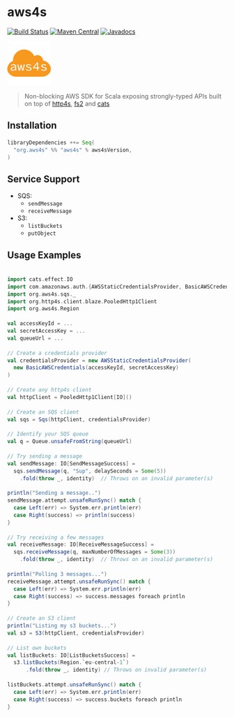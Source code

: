 # aws4s #
[![Build Status](https://travis-ci.org/aws4s/aws4s.svg?branch=master)](https://travis-ci.org/aws4s/aws4s)
[![Maven Central](https://maven-badges.herokuapp.com/maven-central/org.aws4s/aws4s_2.12/badge.svg)](https://maven-badges.herokuapp.com/maven-central/org.aws4s/aws4s_2.12)
[![Javadocs](https://www.javadoc.io/badge/org.aws4s/aws4s_2.12.svg?color=blue&label=scaladoc)](https://www.javadoc.io/doc/org.aws4s/aws4s_2.12)

![Logo](aws4s-small.png)
> Non-blocking AWS SDK for Scala exposing strongly-typed APIs built on top of [http4s](http://http4s.org), [fs2](https://github.com/functional-streams-for-scala/fs2) and [cats](https://typelevel.org/cats/)

## Installation ##
```sbt
libraryDependencies ++= Seq(
  "org.aws4s" %% "aws4s" % aws4sVersion,
)
```

## Service Support ##
- SQS:
  - `sendMessage`
  - `receiveMessage`
- S3:
  - `listBuckets`
  - `putObject`

## Usage Examples ##
```scala

import cats.effect.IO
import com.amazonaws.auth.{AWSStaticCredentialsProvider, BasicAWSCredentials}
import org.aws4s.sqs._
import org.http4s.client.blaze.PooledHttp1Client
import org.aws4s.Region

val accessKeyId = ...
val secretAccessKey = ...
val queueUrl = ...

// Create a credentials provider
val credentialsProvider = new AWSStaticCredentialsProvider(
  new BasicAWSCredentials(accessKeyId, secretAccessKey)
)

// Create any http4s client
val httpClient = PooledHttp1Client[IO]()

// Create an SQS client
val sqs = Sqs(httpClient, credentialsProvider)

// Identify your SQS queue
val q = Queue.unsafeFromString(queueUrl)

// Try sending a message
val sendMessage: IO[SendMessageSuccess] =
  sqs.sendMessage(q, "Sup", delaySeconds = Some(5))
    .fold(throw _, identity)  // Throws on an invalid parameter(s)

println("Sending a message..")
sendMessage.attempt.unsafeRunSync() match {
  case Left(err) => System.err.println(err)
  case Right(success) => println(success)
}

// Try receiving a few messages
val receiveMessage: IO[ReceiveMessageSuccess] =
  sqs.receiveMessage(q, maxNumberOfMessages = Some(3))
    .fold(throw _, identity)  // Throws on an invalid parameter(s)

println("Polling 3 messages...")
receiveMessage.attempt.unsafeRunSync() match {
  case Left(err) => System.err.println(err)
  case Right(success) => success.messages foreach println
}

// Create an S3 client
println("Listing my s3 buckets...")
val s3 = S3(httpClient, credentialsProvider)

// List own buckets
val listBuckets: IO[ListBucketsSuccess] =
  s3.listBuckets(Region.`eu-central-1`)
      .fold(throw _, identity) // Throws on invalid parameter(s)

listBuckets.attempt.unsafeRunSync() match {
  case Left(err) => System.err.println(err)
  case Right(success) => success.buckets foreach println
}
```


